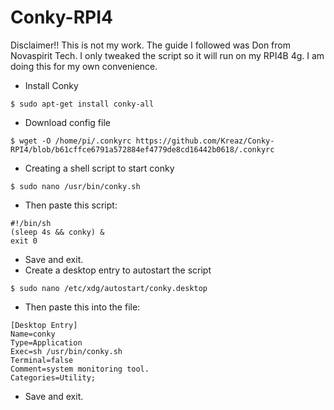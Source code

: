 # Conky-RPI4
Disclaimer!! This is not my work. The guide I followed was Don from Novaspirit Tech. I only tweaked the script so it will run on my RPI4B 4g. I am doing this for my own convenience.

- Install Conky
```
$ sudo apt-get install conky-all
```
- Download config file
```
$ wget -O /home/pi/.conkyrc https://github.com/Kreaz/Conky-RPI4/blob/b61cffce6791a572884ef4779de8cd16442b0618/.conkyrc
```
- Creating a shell script to start conky
```
$ sudo nano /usr/bin/conky.sh
```
- Then paste this script:
```
#!/bin/sh
(sleep 4s && conky) &
exit 0
```
- Save and exit.
- Create a desktop entry to autostart the script
```
$ sudo nano /etc/xdg/autostart/conky.desktop
```
- Then paste this into the file:
```
[Desktop Entry]
Name=conky
Type=Application
Exec=sh /usr/bin/conky.sh
Terminal=false
Comment=system monitoring tool.
Categories=Utility;
```
- Save and exit.


